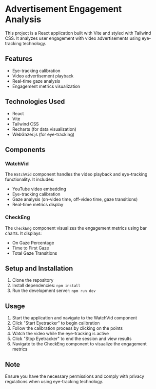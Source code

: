 # Advertisement Engagement Analysis

This project is a React application built with Vite and styled with Tailwind CSS. It analyzes user engagement with video advertisements using eye-tracking technology.

## Features

- Eye-tracking calibration
- Video advertisement playback
- Real-time gaze analysis
- Engagement metrics visualization

## Technologies Used

- React
- Vite
- Tailwind CSS
- Recharts (for data visualization)
- WebGazer.js (for eye-tracking)

## Components

### WatchVid

The `WatchVid` component handles the video playback and eye-tracking functionality. It includes:

- YouTube video embedding
- Eye-tracking calibration
- Gaze analysis (on-video time, off-video time, gaze transitions)
- Real-time metrics display

### CheckEng

The `CheckEng` component visualizes the engagement metrics using bar charts. It displays:

- On Gaze Percentage
- Time to First Gaze
- Total Gaze Transitions

## Setup and Installation

1. Clone the repository
2. Install dependencies: `npm install`
3. Run the development server: `npm run dev`

## Usage

1. Start the application and navigate to the WatchVid component
2. Click "Start Eyetracker" to begin calibration
3. Follow the calibration process by clicking on the points
4. Watch the video while the eye-tracking is active
5. Click "Stop Eyetracker" to end the session and view results
6. Navigate to the CheckEng component to visualize the engagement metrics

## Note

Ensure you have the necessary permissions and comply with privacy regulations when using eye-tracking technology.
